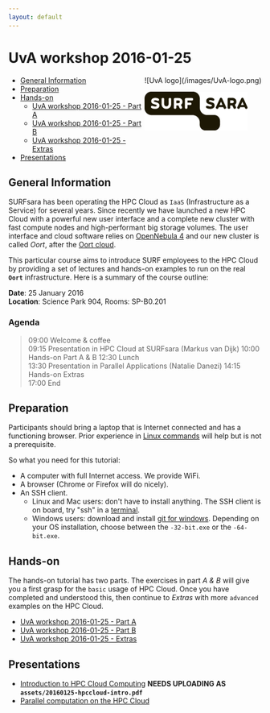 ```yaml
---
layout: default
---
```


# UvA workshop 2016-01-25

<div style="float:right;" markdown="1">
![UvA logo](/images/UvA-logo.png)

![SURFsara logo](/images/SURFsara_logo.png)
</div>

* [General Information](#general) <br>
* [Preparation](#preparation) <br>
* [Hands-on](#hands-on) <br>
  * [UvA workshop 2016-01-25 - Part A](UvAworkshop-2016-01-25-partA)
  * [UvA workshop 2016-01-25 - Part B](UvAworkshop-2016-01-25-partB)
  * [UvA workshop 2016-01-25 - Extras](UvAworkshop-2016-01-25-extras)
* [Presentations](#presentations)

## <a name="general"></a>General Information 

SURFsara has been operating the HPC Cloud as `IaaS` (Infrastructure as a Service) for several years. 
Since recently we have launched a new HPC Cloud with a powerful new user interface and a complete new cluster with fast compute nodes and high-performant big storage volumes. 
The user interface and cloud software relies on [OpenNebula 4](http://opennebula.org/) and our new cluster is called _Oort_, after the [Oort cloud](https://en.wikipedia.org/wiki/Oort_cloud).

This particular course aims to introduce SURF employees to the HPC Cloud by providing a set of lectures and hands-on examples to run on the real **`Oort`** infrastructure. 
Here is a summary of the course outline:

**Date**: 25 January 2016  
**Location**: Science Park 904, Rooms: SP-B0.201  

### Agenda
>09:00 Welcome & coffee  
09:15 Presentation in HPC Cloud at SURFsara (Markus van Dijk)
10:00 Hands-on Part A & B 
12:30 Lunch   
13:30 Presentation in Parallel Applications (Natalie Danezi) 
14:15 Hands-on Extras  
17:00 End  

## <a name="preparation"></a>Preparation

Participants should bring a laptop that is Internet connected and has a functioning browser. 
Prior experience in [Linux commands](http://cli.learncodethehardway.org/book/) will help but is not a prerequisite. 

So what you need for this tutorial:

* A computer with full Internet access. We provide WiFi.
* A browser (Chrome or Firefox will do nicely).
* An SSH client.
  * Linux and Mac users: don't have to install anything. The SSH client is on board, try "ssh" in a [terminal](http://askubuntu.com/questions/38162/what-is-a-terminal-and-how-do-i-open-and-use-it).
  * Windows users: download and install [git for windows](https://git-for-windows.github.io/). Depending on your OS installation, choose between the `-32-bit.exe` or the `-64-bit.exe`.


## <a name="hands-on"></a> Hands-on
The hands-on tutorial has two parts. The exercises in part *A & B* will give you a first grasp for the `basic` usage of HPC Cloud. Once you have completed and understood this, then continue to *Extras* with more `advanced` examples on the HPC Cloud. 

  * [UvA workshop 2016-01-25 - Part A](UvAworkshop-2016-01-25-partA)
  * [UvA workshop 2016-01-25 - Part B](UvAworkshop-2016-01-25-partB)
  * [UvA workshop 2016-01-25 - Extras](UvAworkshop-2016-01-25-extras)

## <a name="presentations"></a> Presentations

* [Introduction to HPC Cloud Computing](assets/20160125-hpccloud-intro.pdf) **NEEDS UPLOADING AS `assets/20160125-hpccloud-intro.pdf`**
* [Parallel computation on the HPC Cloud](assets/20160125-hpccloud-parallel.pdf) 

